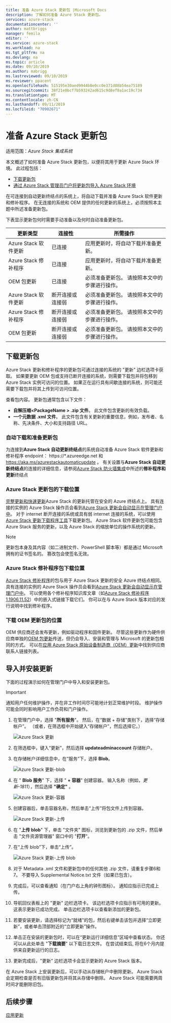 ```yaml
---
title: 准备 Azure Stack 更新包 |Microsoft Docs
description: 了解如何准备 Azure Stack 更新包。
services: azure-stack
documentationcenter: ''
author: mattbriggs
manager: femila
editor: ''
ms.service: azure-stack
ms.workload: na
ms.tgt_pltfrm: na
ms.devlang: na
ms.topic: article
ms.date: 09/10/2019
ms.author: mabrigg
ms.lastreviewed: 09/10/2019
ms.reviewer: ppacent
ms.openlocfilehash: 515195e30aed9944b8e0cc0e371d08b54ea75189
ms.sourcegitcommit: 38f21e0bcf7b593242ad615c9d8ef8a1ac19c734
ms.translationtype: MT
ms.contentlocale: zh-CN
ms.lasthandoff: 09/11/2019
ms.locfileid: "70902671"
---
```

# <a name="prepare-an-azure-stack-update-package"></a>准备 Azure Stack 更新包

适用范围：*Azure Stack 集成系统*

本文概述了如何准备 Azure Stack 更新包，以便将其用于更新 Azure Stack 环境。 此过程包括：

- [下载更新包](#download-the-update-package)
- [通过 Azure Stack 管理员门户将更新包导入 Azure Stack 环境](#import-and-install-updates)

在可连接到自动更新终结点的系统上，将自动下载并准备 Azure Stack 软件更新和修补程序。 在无连接的系统和 OEM 提供的任何更新的系统上，必须按照本主题中所述准备更新包。  

下表显示更新包何时需要手动准备以及何时自动准备更新包。

| 更新类型 | 连接性 | 所需操作 |
| --- | --- | --- |
| Azure Stack 软件更新 | 已连接 | 应用更新时，将自动下载并准备更新。 |
| Azure Stack 修补程序 | 已连接 | 应用更新时，将自动下载并准备更新。 |
| OEM 包更新 | 已连接 | 必须准备更新包。 请按照本文中的步骤进行操作。 |
| Azure Stack 软件更新 | 断开连接或连接弱 | 必须准备更新包。 请按照本文中的步骤进行操作。 |
| Azure Stack 修补程序 | 断开连接或连接弱 | 必须准备更新包。 请按照本文中的步骤进行操作。 |
| OEM 包更新 | 断开连接或连接弱 | 必须准备更新包。 请按照本文中的步骤进行操作。 |

## <a name="download-the-update-package"></a>下载更新包
Azure Stack 更新和修补程序的更新包可通过连接的系统的 "更新" 边栏选项卡获取。 如果要更新 OEM 包或支持已断开连接的系统，则需要下载包并将包移到 Azure Stack 实例可访问的位置。 如果正在运行具有间歇连接的系统，则可能还需要下载包并将其上传到可访问位置。

查看包内容。 更新包通常包含以下文件：

-   **自解压缩\<PackageName > .zip 文件**。 此文件包含更新的有效负载。
- **一个元数据 .xml 文件**。 此文件包含有关更新的重要信息，例如，发布者、名称、先决条件、大小和支持路径 URL。

### <a name="automatic-download-and-preparation-for-update-packages"></a>自动下载和准备更新包
为连接到**Azure Stack 自动更新终结点**的系统自动准备 Azure Stack 软件更新和修补程序 endpoint： https://*.azureedge.net 和 https://aka.ms/azurestackautomaticupdate 。 有关设置与**Azure Stack 自动更新终结点**的连接的详细信息，请参阅[Azure Stack 防火墙集成](https://docs.microsoft.com/azure-stack/operator/azure-stack-integrate-endpoints#ports-and-urls-outbound)中所述的**修补程序和更新**终结点

### <a name="where-to-download-azure-stack-update-packages"></a>Azure Stack 更新包的下载位置

[完整更新和快速更新](https://docs.microsoft.com/azure-stack/operator/azure-stack-updates#update-package-types)Azure Stack 的更新托管在安全的 Azure 终结点上。 具有连接的实例的 Azure Stack 操作员会看到[Azure Stack 更新会自动显示在管理门户中](https://docs.microsoft.com/azure-stack/operator/azure-stack-update-prepare-package#automatic-download-and-preparation-for-update-packages)。 对于 internet 断开连接的系统或具有弱 internet 连接的系统，可以使用[Azure Stack 更新下载程序工具](https://aka.ms/azurestackupdatedownload)下载更新包。 Azure Stack 软件更新包可能包含 Azure Stack 服务的更新，以及 Azure Stack 的缩放单位的操作系统的更新。

>[!NOTE]
>更新包本身及其内容（如二进制文件、PowerShell 脚本等）都是通过 Microsoft 拥有的证书签名的。 篡改包会使签名无效。


### <a name="where-to-download-azure-stack-hotfix-packages"></a>Azure Stack 修补程序包下载位置

[Azure Stack 修补程序](https://docs.microsoft.com/azure-stack/operator/azure-stack-updates#update-package-types)的包与用于 Azure Stack 更新的安全 Azure 终结点相同。 具有连接的实例的 Azure Stack 操作员会看到[Azure Stack 更新会自动显示在管理门户中](https://docs.microsoft.com/azure-stack/operator/azure-stack-update-prepare-package#automatic-download-and-preparation-for-update-packages)。 可以使用各个修补程序知识库文章（如[Azure Stack 修补程序 1.1906.11.52](https://support.microsoft.com/help/4515650)）中的嵌入式链接下载它们。 你可以在与 Azure Stack 版本对应的发行说明中找到修补程序。

### <a name="where-to-download-oem-update-packages"></a>下载 OEM 更新包的位置
OEM 供应商还会发布更新，例如驱动程序和固件更新。 尽管这些更新作为硬件供应商单独的[OEM 包更新](https://docs.microsoft.com/azure-stack/operator/azure-stack-updates#update-package-types)传送，但仍会导入、安装和管理与 Microsoft 的更新包相同的方式。 可以在[应用 Azure Stack 原始设备制造商（OEM）更新](https://docs.microsoft.com/azure-stack/operator/azure-stack-update-oem#oem-contact-information)中找到供应商联系人链接列表。

## <a name="import-and-install-updates"></a>导入并安装更新

下面的过程演示如何在管理门户中导入和安装更新包。

> [!Important]  
> 通知用户任何维护操作，并在非工作时间尽可能地计划正常维护时段。 维护操作可能会同时影响用户工作负荷和门户操作。

1.  在管理门户中，选择 "**所有服务**"。 然后，在“数据 + 存储”类别下，选择“存储帐户”。 （或者，在筛选框中开始键入“存储帐户”，然后选择它。）

    ![Azure Stack 更新](./media/azure-stack-update-prepare-package/image1.png) 

1.  在筛选框中，键入“更新”，然后选择 **updateadminaccount** 存储帐户。

2.  在存储帐户详细信息中，在“服务”下，选择 **Blob**。

    ![Azure Stack 更新-blob](./media/azure-stack-update-prepare-package/image2.png)

1.  在 " **Blob 服务**" 下，选择 " **+ 容器**" 创建容器。 输入名称（例如，*更新-1811*），然后选择 **"确定"** 。

    ![Azure Stack 更新-容器](./media/azure-stack-update-prepare-package/image3.png)

1.  创建容器后，单击容器名称，然后单击“上传”将包文件上传到容器。

    ![Azure Stack 更新-上传](./media/azure-stack-update-prepare-package/image4.png)

1.  在 "**上传 blob**" 下，单击 "文件夹" 图标，浏览到更新包的 .zip 文件，然后单击 "文件资源管理器" 窗口中的 "**打开**"。

2.  在“上传 blob”下，单击“上传”。

    ![Azure Stack 更新-上传 blob](./media/azure-stack-update-prepare-package/image5.png)

1.  对于 Metadata .xml 文件和更新包中的任何其他 .zip 文件，请重复步骤6和7。 不要导入 Supplemental Notice.txt 文件（如果已包含）。

2.  完成后，可以查看通知（在门户右上角的钟形图标）。 通知应指示已完成上传。

3.  导航回仪表板上的 "更新" 边栏选项卡。 该边栏选项卡应指示有可用的更新。 这表示更新已成功完成。 单击边栏选项卡以查看新添加的更新包。

4.  若要安装更新，请选择标记为“就绪”的包，然后右键单击该包并选择“立即更新”，或者单击顶部附近的“立即更新”操作。

5.  单击正在安装的更新包时，可以在“更新运行详细信息”区域中查看状态。 你还可以从此处单击 "**下载摘要**" 以下载日志文件。 在尝试结束后, 将在6个月内提供来自更新运行的日志。

6.  更新完成后，"更新" 边栏选项卡会显示更新的 Azure Stack 版本。

在 Azure Stack 上安装更新后，可以手动从存储帐户中删除更新。 Azure Stack 会定期检查是否有旧版更新包并将其从存储中删除。 Azure Stack 可能需要两周时间才能删除旧包。

## <a name="next-steps"></a>后续步骤

[应用更新](azure-stack-apply-updates.md)
